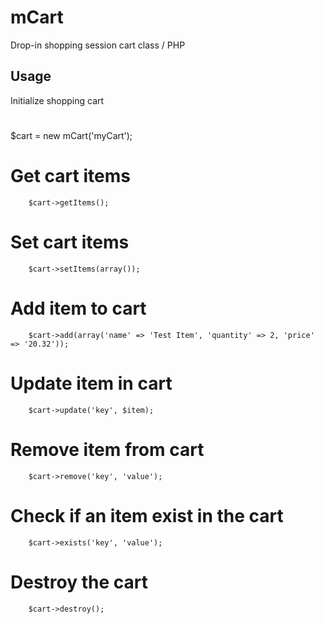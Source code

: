 # mCart
Drop-in shopping session cart class / PHP

## Usage
Initialize shopping cart

#
$cart = new mCart('myCart');

# Get cart items
        $cart->getItems();


# Set cart items
        $cart->setItems(array());

# Add item to cart
        $cart->add(array('name' => 'Test Item', 'quantity' => 2, 'price' => '20.32'));
        
# Update item in cart
        $cart->update('key', $item);
        
# Remove item from cart
        $cart->remove('key', 'value');

        
# Check if an item exist in the cart
        $cart->exists('key', 'value');
 
        
# Destroy the cart
        $cart->destroy();
       
        
                
